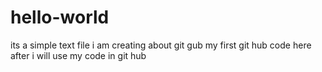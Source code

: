 # hello-world
its a simple text file i am creating about git gub 
my first git hub code
here after i will use my code in git hub 
